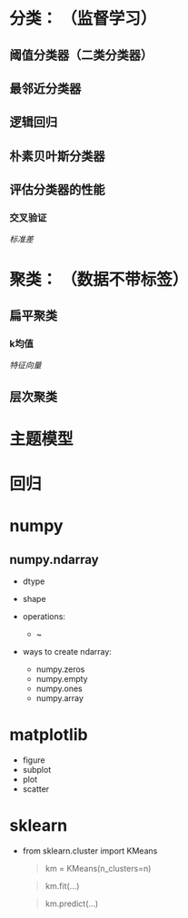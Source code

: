 # 分类： （监督学习）
## 阈值分类器（二类分类器）
## 最邻近分类器
## 逻辑回归
## 朴素贝叶斯分类器

## 评估分类器的性能
### 交叉验证
*标准差*

# 聚类： （数据不带标签）
## 扁平聚类
### k均值
*特征向量* 
## 层次聚类

# 主题模型


# 回归




# numpy
## numpy.ndarray
  - dtype
  - shape
  - operations:
    * ~
    
  - ways to create ndarray:
    * numpy.zeros
    * numpy.empty
    * numpy.ones
    * numpy.array

# matplotlib
  * figure
  * subplot
  * plot
  * scatter
  
# sklearn
  * from sklearn.cluster import KMeans
    > km = KMeans(n_clusters=n)
    
    > km.fit(...)
    
    > km.predict(...)
